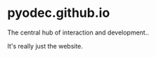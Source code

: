 pyodec.github.io
================

The central hub of interaction and development..


It's really just the website.
